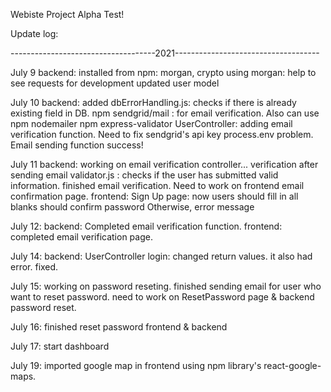 Webiste Project Alpha Test!

Update log:

------------------------------------2021------------------------------------

July 9
backend:
    installed from npm: morgan, crypto
    using morgan: help to see requests for development
    updated user model


July 10
backend:
    added dbErrorHandling.js:  checks if there is already existing field in DB.
    npm sendgrid/mail : for email verification. Also can use npm nodemailer
    npm express-validator
    UserController: adding email verification function. Need to fix sendgrid's api key process.env problem.
    Email sending function success! 

July 11
backend:
    working on email verification controller... verification after sending email
    validator.js : checks if the user has submitted valid information.
    finished email verification. Need to work on frontend email confirmation page.
frontend:
    Sign Up page: now users should fill in all blanks
                            should confirm password
                    Otherwise, error message

July 12: 
    backend:
        Completed email verification function. 
    frontend:
        completed email verification page.

July 14:
    backend: 
        UserController login: changed return values. it also had error. fixed.

July 15:
    working on password reseting. finished sending email for user who want to reset password.
    need to work on ResetPassword page & backend password reset.

July 16:
    finished reset password frontend & backend

July 17:
    start dashboard

July 19:
    imported google map in frontend using npm library's react-google-maps.